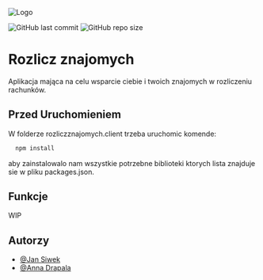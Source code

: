 
![Logo](https://i.ibb.co/khWw1FS/logo-po-edycji.png)

![GitHub last commit](https://img.shields.io/github/last-commit/jansiw/rozlicz_znajomych)
![GitHub repo size](https://img.shields.io/github/repo-size/jansiw/rozlicz_znajomych)







# Rozlicz znajomych

Aplikacja mająca na celu wsparcie ciebie i twoich znajomych w rozliczeniu rachunków. 

## Przed Uruchomieniem
W folderze rozliczznajomych.client trzeba uruchomic komende:
```bash
  npm install
```
aby zainstalowalo nam wszystkie potrzebne biblioteki ktorych lista znajduje sie w pliku packages.json.
## Funkcje

WIP


## Autorzy

- [@Jan Siwek](https://www.github.com/jansiw)
- [@Anna Drapala](https://www.github.com/annadrapala)

